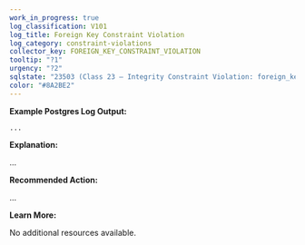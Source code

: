 ```yaml
---
work_in_progress: true
log_classification: V101
log_title: Foreign Key Constraint Violation
log_category: constraint-violations
collector_key: FOREIGN_KEY_CONSTRAINT_VIOLATION
tooltip: "?1"
urgency: "?2"
sqlstate: "23503 (Class 23 — Integrity Constraint Violation: foreign_key_violation)"
color: "#8A2BE2"
---
```


**Example Postgres Log Output:**

```
...
```

**Explanation:**

...

**Recommended Action:**

...

**Learn More:**

No additional resources available.
